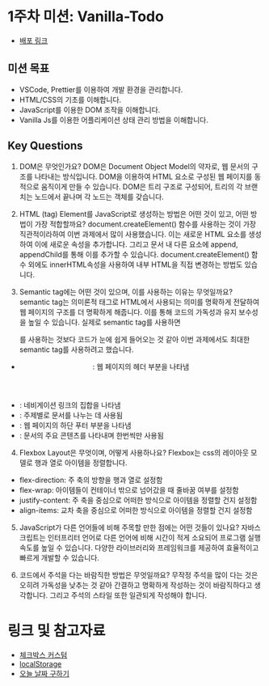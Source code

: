 # 1주차 미션: Vanilla-Todo

- [배포 링크](https://vanilla-todo-19th.vercel.app/)

## 미션 목표

- VSCode, Prettier를 이용하여 개발 환경을 관리합니다.
- HTML/CSS의 기초를 이해합니다.
- JavaScript를 이용한 DOM 조작을 이해합니다.
- Vanilla Js를 이용한 어플리케이션 상태 관리 방법을 이해합니다.

## Key Questions

1. DOM은 무엇인가요?
   DOM은 Document Object Model의 약자로, 웹 문서의 구조를 나타내는 방식입니다. DOM을 이용하여 HTML 요소로 구성된 웹 페이지를 동적으로 움직이게 만들 수 있습니다. DOM은 트리 구조로 구성되어, 트리의 각 브랜치는 노드에서 끝나며 각 노드는 객체를 갖습니다.

2. HTML (tag) Element를 JavaScript로 생성하는 방법은 어떤 것이 있고, 어떤 방법이 가장 적합할까요?
   document.createElement() 함수를 사용하는 것이 가장 직관적이라하여 이번 과제에서 많이 사용했습니다. 이는 새로운 HTML 요소를 생성하여 이에 새로운 속성을 추가합니다. 그리고 문서 내 다른 요소에 append, appendChild를 통해 이를 추가할 수 있습니다. document.createElement() 함수 외에도 innerHTML속성을 사용하여 내부 HTML을 직접 변경하는 방법도 있습니다.

3. Semantic tag에는 어떤 것이 있으며, 이를 사용하는 이유는 무엇일까요?
   semantic tag는 의미론적 태그로 HTML에서 사용되는 의미를 명확하게 전달하여 웹 페이지의 구조를 더 명확하게 해줍니다. 이를 통해 코드의 가독성과 유지 보수성을 높일 수 있습니다. 실제로 semantic tag를 사용하면 <div>를 사용하는 것보다 코드가 눈에 쉽게 들어오는 것 같아 이번 과제에서도 최대한 semantic tag를 사용하려고 했습니다.

- <header>: 웹 페이지의 헤더 부분을 나타냄
- <nav>: 네비게이션 링크의 집합을 나타냄
- <section>: 주제별로 문서를 나누는 데 사용됨
- <footer>: 웹 페이지의 하단 푸터 부분을 나타냄
- <main>: 문서의 주요 콘텐츠를 나타내며 한번씩만 사용됨

4. Flexbox Layout은 무엇이며, 어떻게 사용하나요?
   Flexbox는 css의 레이아웃 모델로 행과 열로 아이템을 정렬합니다.

- flex-direction: 주 축의 방향을 행과 열로 설정함
- flex-wrap: 아이템들이 컨테이너 밖으로 넘어갔을 때 줄바꿈 여부를 설정함
- justify-content: 주 축을 중심으로 어떠한 방식으로 아이템을 정렬할 건지 설정함
- align-items: 교차 축을 중심으로 어떠한 방식으로 아이템을 정렬할 건지 설정함

5. JavaScript가 다른 언어들에 비해 주목할 만한 점에는 어떤 것들이 있나요?
   자바스크립트는 인터프리터 언어로 다른 언어에 비해 시간이 적게 소요되어 프로그램 실행 속도를 높일 수 있습니다.
   다양한 라이브러리와 프레임워크를 제공하여 효율적이고 빠르게 개발할 수 있습니다.

6. 코드에서 주석을 다는 바람직한 방법은 무엇일까요?
   무작정 주석을 많이 다는 것은 오히려 가독성을 낮추는 것 같아 간결하고 명확하게 작성하는 것이 바람직하다고 생각합니다. 그리고 주석의 스타일 또한 일관되게 작성해야 합니다.

# 링크 및 참고자료

- [체크박스 커스텀](https://sophiecial.tistory.com/34)
- [localStorage](https://hianna.tistory.com/697)
- [오늘 날짜 구하기](https://gent.tistory.com/413)
